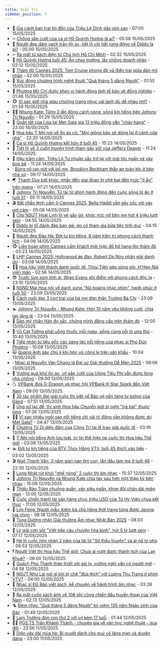 ```yaml
---
title: Giải Trí
sidebar_position: 7
---
```


<!-- dantri-giai-tri:START -->
- 🤩 [Gia cảnh bạn trai tin đồn của Triệu Lệ Dĩnh gây xôn xao](https://dantri.com.vn/giai-tri/gia-canh-ban-trai-tin-don-cua-trieu-le-dinh-gay-xon-xao-20250515092842550.htm) - 07:00 15/05/2025
- 🔥 [Chồng sắp cưới của ca sĩ Hồ Quỳnh Hương là ai?](https://dantri.com.vn/giai-tri/chong-sap-cuoi-cua-ca-si-ho-quynh-huong-la-ai-20250515085253195.htm) - 05:58 15/05/2025
- 🚀 [Người đẹp dám vạch trần tội ác, tiết lộ chi tiết rúng động về Diddy là ai?](https://dantri.com.vn/giai-tri/nguoi-dep-dam-vach-tran-toi-ac-tiet-lo-chi-tiet-rung-dong-ve-diddy-la-ai-20250514122714053.htm) - 05:00 15/05/2025
- 🔥 [Ra mắt tủ sách điện tử Chủ tịch Hồ Chí Minh](https://dantri.com.vn/giai-tri/ra-mat-tu-sach-dien-tu-chu-tich-ho-chi-minh-20250514232520782.htm) - 02:32 15/05/2025
- 🌈 [Hồ Quỳnh Hương tuổi 45: Ăn chay trường, lấy chồng doanh nhân](https://dantri.com.vn/giai-tri/ho-quynh-huong-tuoi-45-an-chay-truong-lay-chong-doanh-nhan-20250515010329776.htm) - 02:12 15/05/2025
- 📝 [Thảm đỏ Cannes 2025: Tom Cruise phong độ và điển trai giữa dàn mỹ nhân](https://dantri.com.vn/giai-tri/tham-do-cannes-2025-tom-cruise-phong-do-va-dien-trai-giua-dan-my-nhan-20250515085325416.htm) - 02:00 15/05/2025
- 💪 [Xúc động chương trình nghệ thuật &quot;Quà tháng 5 dâng Người&quot;](https://dantri.com.vn/giai-tri/xuc-dong-chuong-trinh-nghe-thuat-qua-thang-5-dang-nguoi-20250514233129422.htm) - 01:55 15/05/2025
- 🤡 [Phương Mỹ Chi được khen vì hành động tinh tế bảo vệ đồng nghiệp](https://dantri.com.vn/giai-tri/phuong-my-chi-duoc-khen-vi-hanh-dong-tinh-te-bao-ve-dong-nghiep-20250514220210386.htm) - 01:46 15/05/2025
- 🐵 [Vì sao giới nhà giàu chuộng trang phục vải lanh dù dễ nhàu nhĩ?](https://dantri.com.vn/giai-tri/vi-sao-gioi-nha-giau-chuong-trang-phuc-vai-lanh-du-de-nhau-nhi-20250513093951936.htm) - 01:39 15/05/2025
- 🧑‍🏫 [Nhung Kate: Từng 2 lần đóng cảnh nóng, sống kín tiếng bên Johnny Trí Nguyễn](https://dantri.com.vn/giai-tri/nhung-kate-tung-2-lan-dong-canh-nong-song-kin-tieng-ben-johnny-tri-nguyen-20250514081429388.htm) - 01:29 15/05/2025
- 💂 [Quần tất của Lisa tại Met Gala giá 13 triệu đồng vẫn &quot;cháy hàng&quot;](https://dantri.com.vn/giai-tri/quan-tat-cua-lisa-tai-met-gala-gia-13-trieu-dong-van-chay-hang-20250514144850006.htm) - 23:00 14/05/2025
- 🤠 [Hoa hậu Ý Nhi nói về ồn ào cũ: &quot;Mọi giông bão sẽ dừng lại ở cánh cửa nhà&quot;](https://dantri.com.vn/giai-tri/hoa-hau-y-nhi-noi-ve-on-ao-cu-moi-giong-bao-se-dung-lai-o-canh-cua-nha-20250513204000735.htm) - 22:20 14/05/2025
- 🫶 [Ca sĩ Hồ Quỳnh Hương kết hôn ở tuổi 45](https://dantri.com.vn/giai-tri/ca-si-ho-quynh-huong-ket-hon-o-tuoi-45-20250514214414422.htm) - 15:23 14/05/2025
- 🦏 [Tiết lộ về 3 cuốn truyện trinh thám gây sốt của Jeffery Deaver](https://dantri.com.vn/giai-tri/tiet-lo-ve-3-cuon-truyen-trinh-tham-gay-sot-cua-jeffery-deaver-20250514182414372.htm) - 11:24 14/05/2025
- 🧰 [Hậu trầm cảm, Triệu Lộ Tư nhuận sắc trở lại với mái tóc ngắn và váy búp bê](https://dantri.com.vn/giai-tri/hau-tram-cam-trieu-lo-tu-nhuan-sac-tro-lai-voi-mai-toc-ngan-va-vay-bup-be-20250513111552396.htm) - 11:24 14/05/2025
- 🕯 [Bùng nổ rạn nứt với bố mẹ, Brooklyn Beckham thấy an toàn khi ở bên nhà vợ](https://dantri.com.vn/giai-tri/bung-no-ran-nut-voi-bo-me-brooklyn-beckham-thay-an-toan-khi-o-ben-nha-vo-20250514152657755.htm) - 09:17 14/05/2025
- 🌏 [Thanh Duy bật khóc, nhắc đến giai đoạn bị chê bai đến mức &quot;ở ẩn&quot; trên mạng](https://dantri.com.vn/giai-tri/thanh-duy-bat-khoc-nhac-den-giai-doan-bi-che-bai-den-muc-o-an-tren-mang-20250514124414742.htm) - 07:21 14/05/2025
- 🌈 [Johnny Trí Nguyễn: Từ tài tử phim hành động đến cuộc sống bí ẩn ở tuổi 51](https://dantri.com.vn/giai-tri/johnny-tri-nguyen-tu-tai-tu-phim-hanh-dong-den-cuoc-song-bi-an-o-tuoi-51-20250513232850965.htm) - 05:11 14/05/2025
- 🎬 [Bất chấp lệnh cấm ở Cannes 2025, Bella Hadid vẫn gây sốc với váy gợi cảm](https://dantri.com.vn/giai-tri/bat-chap-lenh-cam-o-cannes-2025-bella-hadid-van-gay-soc-voi-vay-goi-cam-20250514112309424.htm) - 05:08 14/05/2025
- 👀 [Clip NSƯT Hoài Linh lộ vẻ gầy gò, khóc nức nở bên mẹ hút 4 triệu lượt xem](https://dantri.com.vn/giai-tri/clip-nsut-hoai-linh-lo-ve-gay-go-khoc-nuc-no-ben-me-hut-4-trieu-luot-xem-20250514104440187.htm) - 04:55 14/05/2025
- 🧰 [Diddy bị tố đánh đập bạn gái, ép cô tham gia bữa tiệc tình dục](https://dantri.com.vn/giai-tri/diddy-bi-to-danh-dap-ban-gai-ep-co-tham-gia-bua-tiec-tinh-duc-20250514104830276.htm) - 04:15 14/05/2025
- 🧰 [Người đẹp Đào Hà: Đời tư kín tiếng, 8 năm kiên trì phong cách thanh lịch](https://dantri.com.vn/giai-tri/nguoi-dep-dao-ha-doi-tu-kin-tieng-8-nam-kien-tri-phong-cach-thanh-lich-20250514085122015.htm) - 04:06 14/05/2025
- 🐵 [Liên hoan phim Cannes cấm khách mời mặc đồ hở hang lên thảm đỏ](https://dantri.com.vn/giai-tri/lien-hoan-phim-cannes-cam-khach-moi-mac-do-ho-hang-len-tham-do-20250514021804434.htm) - 03:23 14/05/2025
- 🐘 [LHP Cannes 2025: Hollywood áp đảo, Robert De Niro nhận giải danh dự](https://dantri.com.vn/giai-tri/lhp-cannes-2025-hollywood-ap-dao-robert-de-niro-nhan-giai-danh-du-20250514095919274.htm) - 03:08 14/05/2025
- 🧑‍💻 [Hoa hậu Việt thành danh quốc tế: Thùy Tiên gặp sóng gió, H&#39;Hen Niê viên mãn](https://dantri.com.vn/giai-tri/hoa-hau-viet-thanh-danh-quoc-te-thuy-tien-gap-song-gio-hhen-nie-vien-man-20250513191125753.htm) - 02:56 14/05/2025
- 😎 [Trước lùm xùm tình ái, Wren Evans ghi điểm với phong cách độc lạ](https://dantri.com.vn/giai-tri/truoc-lum-xum-tinh-ai-wren-evans-ghi-diem-voi-phong-cach-doc-la-20250513162708389.htm) - 23:10 13/05/2025
- 🧰 [NSND Mai Hoa nói về danh xưng &quot;Nữ hoàng nhạc phim&quot;, hạnh phúc ở tuổi 50](https://dantri.com.vn/giai-tri/nsnd-mai-hoa-noi-ve-danh-xung-nu-hoang-nhac-phim-hanh-phuc-o-tuoi-50-20250512235630407.htm) - 23:09 13/05/2025
- 🧰 [Cách nuôi dạy 3 con trai của bà mẹ đơn thân Trương Bá Chi](https://dantri.com.vn/giai-tri/cach-nuoi-day-3-con-trai-cua-ba-me-don-than-truong-ba-chi-20250513171827460.htm) - 23:09 13/05/2025
- 🏊 [Johnny Trí Nguyễn - Nhung Kate: Hơn 10 năm yêu không cưới, chia tay lặng lẽ](https://dantri.com.vn/giai-tri/johnny-tri-nguyen-nhung-kate-hon-10-nam-yeu-khong-cuoi-chia-tay-lang-le-20250514001729553.htm) - 23:04 13/05/2025
- 🌋 [Dàn mỹ nhân Hàn đọ sắc, chứng minh đẳng cấp trên thảm đỏ](https://dantri.com.vn/giai-tri/dan-my-nhan-han-do-sac-chung-minh-dang-cap-tren-tham-do-20250513130422696.htm) - 12:00 13/05/2025
- 🔭 [Vũ Cát Tường phải uống thuốc mỗi ngày, sống cùng nỗi lo ung thư](https://dantri.com.vn/giai-tri/vu-cat-tuong-phai-uong-thuoc-moi-ngay-song-cung-noi-lo-ung-thu-20250513173130202.htm) - 10:40 13/05/2025
- 📝 [Tiếp nhận tư liệu gốc các sáng tác nổi tiếng của nhạc sĩ Phó Đức Phương](https://dantri.com.vn/giai-tri/tiep-nhan-tu-lieu-goc-cac-sang-tac-noi-tieng-cua-nhac-si-pho-duc-phuong-20250513154729789.htm) - 10:09 13/05/2025
- 😺 [Quang Anh gây chú ý khi hôn vũ công lạ trên sân khấu](https://dantri.com.vn/giai-tri/quang-anh-gay-chu-y-khi-hon-vu-cong-la-tren-san-khau-20250513160233518.htm) - 10:04 13/05/2025
- 🕯 [Nhạc sĩ Nguyễn Văn Chung là Đại sứ Giải thưởng Dế Mèn 2025](https://dantri.com.vn/giai-tri/nhac-si-nguyen-van-chung-la-dai-su-giai-thuong-de-men-2025-20250513155500644.htm) - 09:06 13/05/2025
- 🦄 [Vướng quá khứ ồn ào, vợ sắp cưới của Uông Tiểu Phi vẫn được lòng nhà chồng](https://dantri.com.vn/giai-tri/vuong-qua-khu-on-ao-vo-sap-cuoi-cua-uong-tieu-phi-van-duoc-long-nha-chong-20250513112417487.htm) - 09:00 13/05/2025
- 🌜 [VPBank đưa G-Dragon và nhạc hội VPBank K-Star Spark đến Việt Nam](https://dantri.com.vn/giai-tri/vpbank-dua-g-dragon-va-nhac-hoi-vpbank-k-star-spark-den-viet-nam-20250513161744181.htm) - 09:00 13/05/2025
- 👹 [30 tác phẩm đạt giải cuộc thi viết về Bảo vệ nền tảng tư tưởng của Đảng](https://dantri.com.vn/giai-tri/30-tac-pham-dat-giai-cuoc-thi-viet-ve-bao-ve-nen-tang-tu-tuong-cua-dang-20250513110755410.htm) - 07:51 13/05/2025
- 🚀 [Ứng xử lạc đề, thí sinh Hoa hậu Chuyển giới bị nghi &quot;trả bài&quot; thuộc lòng](https://dantri.com.vn/giai-tri/ung-xu-lac-de-thi-sinh-hoa-hau-chuyen-gioi-bi-nghi-tra-bai-thuoc-long-20250513113118813.htm) - 07:36 13/05/2025
- 🧑‍💻 [Vì sao nhiều ngôi sao nổi tiếng chi vài tỷ đồng vẫn không được dự Met Gala?](https://dantri.com.vn/giai-tri/vi-sao-nhieu-ngoi-sao-noi-tieng-chi-vai-ty-dong-van-khong-duoc-du-met-gala-20250513092509597.htm) - 04:47 13/05/2025
- 🦩 [Chương Tử Di diện đầm của Công Trí tại lễ trao giải quốc tế](https://dantri.com.vn/giai-tri/chuong-tu-di-dien-dam-cua-cong-tri-tai-le-trao-giai-quoc-te-20250513101404452.htm) - 03:19 13/05/2025
- 💫 [Ý Nhi nói tiếng Anh lưu loát, tự tin thể hiện tại cuộc thi Hoa hậu Thế giới](https://dantri.com.vn/giai-tri/y-nhi-noi-tieng-anh-luu-loat-tu-tin-the-hien-tai-cuoc-thi-hoa-hau-the-gioi-20250513094429916.htm) - 03:08 13/05/2025
- 🏊 [Đời tư kín tiếng của BTV Thúy Hằng VTV, tuổi 45 thích vào bếp](https://dantri.com.vn/giai-tri/doi-tu-kin-tieng-cua-btv-thuy-hang-vtv-tuoi-45-thich-vao-bep-20250513090506168.htm) - 03:02 13/05/2025
- 🎬 [Ngô Thanh Vân: 3 năm gian nan tìm con, lần đầu làm mẹ ở tuổi 46](https://dantri.com.vn/giai-tri/ngo-thanh-van-3-nam-gian-nan-tim-con-lan-dau-lam-me-o-tuoi-46-20250512211817050.htm) - 22:30 12/05/2025
- 💃 [Long Nhật rút khỏi &quot;ghế nóng&quot; 2 cuộc thi âm nhạc](https://dantri.com.vn/giai-tri/long-nhat-rut-khoi-ghe-nong-2-cuoc-thi-am-nhac-20250512192403646.htm) - 15:37 12/05/2025
- 🌊 [Johnny Trí Nguyễn và Nhung Kate chia tay sau hơn một thập kỷ bên nhau](https://dantri.com.vn/giai-tri/johnny-tri-nguyen-va-nhung-kate-chia-tay-sau-hon-mot-thap-ky-ben-nhau-20250512220512200.htm) - 15:09 12/05/2025
- 🧰 [Thiều Bảo Trâm chuộng quần, váy siêu ngắn, khoe đôi chân dài miên man](https://dantri.com.vn/giai-tri/thieu-bao-tram-chuong-quan-vay-sieu-ngan-khoe-doi-chan-dai-mien-man-20250510115829851.htm) - 13:00 12/05/2025
- 🦣 [Cuộc chiến tranh tài sản hàng chục triệu USD của Từ Hy Viên chưa kết thúc](https://dantri.com.vn/giai-tri/cuoc-chien-tranh-tai-san-hang-chuc-trieu-usd-cua-tu-hy-vien-chua-ket-thuc-20250512110517398.htm) - 11:00 12/05/2025
- 🥷 [Lim Feng: Người mẫu, kiêm bà chủ hãng thời trang từng được Jennie lựa chọn](https://dantri.com.vn/giai-tri/lim-feng-nguoi-mau-kiem-ba-chu-hang-thoi-trang-tung-duoc-jennie-lua-chon-20250512125816659.htm) - 08:18 12/05/2025
- 🦏 [Tùng Dương nhận Giải thưởng Âm nhạc Nhật Bản 2025](https://dantri.com.vn/giai-tri/tung-duong-nhan-giai-thuong-am-nhac-nhat-ban-2025-20250512140244374.htm) - 08:03 12/05/2025
- 🫶 [Lý giải cơn sốt &quot;Viết tiếp câu chuyện hòa bình&quot;, hút 5 tỷ lượt xem](https://dantri.com.vn/giai-tri/ly-giai-con-sot-viet-tiep-cau-chuyen-hoa-binh-hut-5-ty-luot-xem-20250512135035427.htm) - 07:17 12/05/2025
- 💼 [Hé lộ cuộc hôn nhân 2 năm của tài tử &quot;Sở Kiều truyện&quot; và ái nữ tỷ phú](https://dantri.com.vn/giai-tri/he-lo-cuoc-hon-nhan-2-nam-cua-tai-tu-so-kieu-truyen-va-ai-nu-ty-phu-20250512122823671.htm) - 06:53 12/05/2025
- 🕴 [Người Việt thi Hoa hậu Thế giới: Chưa ai vượt được thành tích của Lan Khuê?](https://dantri.com.vn/giai-tri/nguoi-viet-thi-hoa-hau-the-gioi-chua-ai-vuot-duoc-thanh-tich-cua-lan-khue-20250511215457140.htm) - 06:00 12/05/2025
- 🐲 [Quách Phú Thành thân thiết với gái lạ, vướng nghi vấn có người mới](https://dantri.com.vn/giai-tri/quach-phu-thanh-than-thiet-voi-gai-la-vuong-nghi-van-co-nguoi-moi-20250512100303731.htm) - 04:58 12/05/2025
- 🐘 [NSƯT Như Lai nói gì khi bị chê &quot;đũa lệch&quot; với Lương Thu Trang ở phim VTV?](https://dantri.com.vn/giai-tri/nsut-nhu-lai-noi-gi-khi-bi-che-dua-lech-voi-luong-thu-trang-o-phim-vtv-20250512022331270.htm) - 04:00 12/05/2025
- 🤭 [Nhạc sĩ Đỗ Bảo viết sách, kể chuyện về hành trình âm nhạc](https://dantri.com.vn/giai-tri/nhac-si-do-bao-viet-sach-ke-chuyen-ve-hanh-trinh-am-nhac-20250512114731201.htm) - 03:28 12/05/2025
- 💯 [Ra mắt cuốn sách ảnh về 108 phi công chiến đấu huyền thoại của Việt Nam](https://dantri.com.vn/giai-tri/ra-mat-cuon-sach-anh-ve-108-phi-cong-chien-dau-huyen-thoai-cua-viet-nam-20250510191848695.htm) - 02:13 12/05/2025
- 🪜 [Đêm nhạc &quot;Quà tháng 5 dâng Người&quot; kỷ niệm 135 năm Ngày sinh của Bác](https://dantri.com.vn/giai-tri/dem-nhac-qua-thang-5-dang-nguoi-ky-niem-135-nam-ngay-sinh-cua-bac-20250512025214624.htm) - 01:49 12/05/2025
- 👹 [Lam Trường đón con thứ 2 với vợ kém 17 tuổi](https://dantri.com.vn/giai-tri/lam-truong-don-con-thu-2-voi-vo-kem-17-tuoi-20250511185039139.htm) - 01:44 12/05/2025
- 🧑‍🏫 [PGS.TS Trần Khánh Thành - chuyên gia về văn học nghệ thuật - qua đời](https://dantri.com.vn/giai-tri/pgsts-tran-khanh-thanh-chuyen-gia-ve-van-hoc-nghe-thuat-qua-doi-20250512065029457.htm) - 23:56 11/05/2025
- 🐘 [Diện váy dài mùa hè: Bí quyết dành cho quý cô lãng mạn và duyên dáng](https://dantri.com.vn/giai-tri/dien-vay-dai-mua-he-bi-quyet-danh-cho-quy-co-lang-man-va-duyen-dang-20250509172904777.htm) - 23:00 11/05/2025<!-- dantri-giai-tri:END -->
